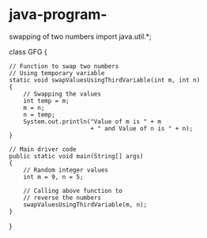 # java-program-
swapping of two numbers 
import java.util.*;

class GFG {

    // Function to swap two numbers
    // Using temporary variable
    static void swapValuesUsingThirdVariable(int m, int n)
    {
        // Swapping the values
        int temp = m;
        m = n;
        n = temp;
        System.out.println("Value of m is " + m
                           + " and Value of n is " + n);
    }

    // Main driver code
    public static void main(String[] args)
    {
        // Random integer values
        int m = 9, n = 5;

        // Calling above function to
        // reverse the numbers
        swapValuesUsingThirdVariable(m, n);
    }
}
